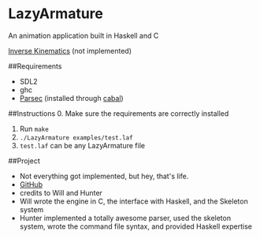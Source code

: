 LazyArmature
============

An animation application built in Haskell and C

[Inverse Kinematics](https://software.intel.com/en-us/articles/character-animation-skeletons-and-inverse-kinematics)
(not implemented)

##Requirements
- SDL2
- ghc
- [Parsec](http://www.haskell.org/haskellwiki/Parsec) (installed through [cabal](http://www.haskell.org/cabal/))

##Instructions
0. Make sure the requirements are correctly installed
1. Run `make`
2. `./LazyArmature examples/test.laf`
3. `test.laf` can be any LazyArmature file

##Project
- Not everything got implemented, but hey, that's life.
- [GitHub](https://github.com/wft/lazyarmature)
- credits to Will and Hunter
- Will wrote the engine in C, the interface with Haskell, and the
  Skeleton system
- Hunter implemented a totally awesome parser, used the skeleton
  system, wrote the command file syntax, and provided Haskell
  expertise
